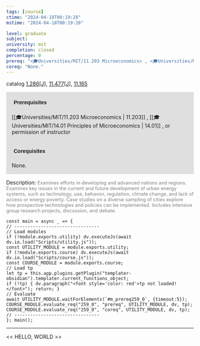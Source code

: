 ```yaml
---
tags: [course]
ctime: "2024-04-18T00:19:28"
mstime: "2024-04-18T00:19:28"

level: graduate
subject: 
university: mit
completion: closed
percentage: 0
prereq: "<🎓Universities/MIT/11.203 Microeconomics> , <🎓Universities/MIT/14.01 Principles of Microeconomics> , or permission of instructor"
coreq: "None."
---
```


catalog [1.286[J]](http://student.mit.edu/catalog/m1b.html#1.286), [11.477[J]](http://student.mit.edu/catalog/m11c.html#11.477), [11.165](http://student.mit.edu/catalog/m11a.html#11.165)

<span style="display: block; padding: 15px; background-color: rgb(100, 100, 100, 0.2);"><font id="m_prereq259_0" style="display: block; font-family: Arial, sans-serif; font-weight: bold; padding: 5px">Prerequisites</font><br><span id="prereq259_0">[[🎓Universities/MIT/11.203 Microeconomics | 11.203]] , [[🎓Universities/MIT/14.01 Principles of Microeconomics | 14.01]] , or permission of instructor</span></span>
<span style="display: block; padding: 15px; background-color: rgb(100, 100, 100, 0.2);"><font id="m_coreq259_0" style="display: block; font-family: Arial, sans-serif; font-weight: bold; padding: 5px">Corequisites</font><br><span id="coreq259_0">None.</span></span>

<font style="">Description:</font>
<font style="color: grey; font-size: 0.8rem;">Examines efforts in developing and advanced nations and regions. Examines key issues in the current and future development of urban energy systems, such as technology, use, behavior, regulation, climate change, and lack of access or energy poverty. Case studies on a diverse sampling of cities explore how prospective technologies and policies can be implemented. Includes intensive group research projects, discussion, and debate.</font>

```dataviewjs
const main = async _ => {
// --------------------------------
// Load modules
if (!module.exports.utility) dv.executeJs(await dv.io.load("Scripts/utility.js"));
const UTILITY_MODULE = module.exports.utility;
if (!module.exports.course) dv.executeJs(await dv.io.load("Scripts/course.js"));
const COURSE_MODULE = module.exports.course;
// Load tp
let tp = this.app.plugins.getPlugin("templater-obsidian").templater.current_functions_object;
if (!tp) { dv.paragraph("<font style='color: red'>tp not loaded!</font>"); return; }
// Evaluate
await UTILITY_MODULE.waitForElements(`#m_prereq259_0`, {timeout:5});
COURSE_MODULE.evaluate_req("259_0", "prereq", UTILITY_MODULE, dv, tp);
COURSE_MODULE.evaluate_req("259_0", "coreq", UTILITY_MODULE, dv, tp);
// --------------------------------
}; main();
```

---

<< HELLO, WORLD >>
